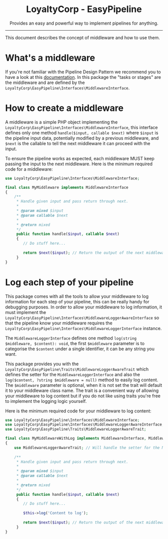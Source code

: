 <div align="center">
    <h1>LoyaltyCorp - EasyPipeline</h1>
    <p>Provides an easy and powerful way to implement pipelines for anything.</p>
</div>

---

This document describes the concept of middleware and how to use them.

# What's a middleware

If you're not familiar with the Pipeline Design Pattern we recommend you to have a look at this [documentation][1].
In this package the "tasks or stages" are the middleware and are defined by the `LoyaltyCorp\EasyPipeline\Interfaces\MiddlewareInterface`.

# How to create a middleware

A middleware is a simple PHP object implementing the `LoyaltyCorp\EasyPipeline\Interfaces\MiddlewareInterface`, this
interface defines only one method `handle($input, callable $next)` where `$input` is the pipeline input data, potentially
modified by a previous middleware, and `$next` is the callable to tell the next middleware it can proceed with the input.

To ensure the pipeline works as expected, each middleware MUST keep passing the input to the next middleware. Here is
the minimum required code for a middleware:

```php
use LoyaltyCorp\EasyPipeline\Interfaces\MiddlewareInterface;

final class MyMiddleware implements MiddlewareInterface
{
    /**
     * Handle given input and pass return through next.
     *
     * @param mixed $input
     * @param callable $next
     *
     * @return mixed
     */
     public function handle($input, callable $next)
     {
        // Do stuff here...
        
        return $next($input); // Return the output of the next middleware for the given input
     }
}
```

# Log each step of your pipeline

This package comes with all the tools to allow your middleware to log information for each step of your pipeline, this
can be really handy for debugging purposes. In order to allow your middleware to log information, it must implement
the `LoyaltyCorp\EasyPipeline\Interfaces\MiddlewareLoggerAwareInterface` so that the pipeline know your middleware
requires the `LoyaltyCorp\EasyPipeline\Interfaces\MiddlewareLoggerInterface` instance.


The `MiddlewareLoggerInterface` defines one method `log(string $middleware, $content): void`, the first `$middleware`
parameter is to categorise the `$content` under a single identifier, it can be any string you want.

This package provides you with the `LoyaltyCorp\EasyPipeline\Traits\MiddlewareLoggerAwareTrait` which defines the setter
for the `MiddlewareLoggerInterface` and also the `log($content, ?string $middleware = null)` method to easily log content.
The `$middleware` parameter is optional, when it is not set the trait will default it to your middleware class name.
The trait is a convenient way of allowing your middleware to log content but if you do not like using traits you're free
to implement the logging logic yourself.


Here is the minimum required code for your middleware to log content:

```php
use LoyaltyCorp\EasyPipeline\Interfaces\MiddlewareInterface;
use LoyaltyCorp\EasyPipeline\Interfaces\MiddlewareLoggerAwareInterface;
use LoyaltyCorp\EasyPipeline\Traits\MiddlewareLoggerAwareTrait;

final class MyMiddlewareWithLog implements MiddlewareInterface, MiddlewareLoggerAwareInterface
{
    use MiddlewareLoggerAwareTrait; // Will handle the setter for the MiddlewareLoggerInterface
    
    /**
     * Handle given input and pass return through next.
     *
     * @param mixed $input
     * @param callable $next
     *
     * @return mixed
     */
     public function handle($input, callable $next)
     {
        // Do stuff here...
        
        $this->log('Content to log');
        
        return $next($input); // Return the output of the next middleware for the given input
     }
}
```

[1]: https://www.cise.ufl.edu/research/ParallelPatterns/PatternLanguage/AlgorithmStructure/Pipeline.htm
